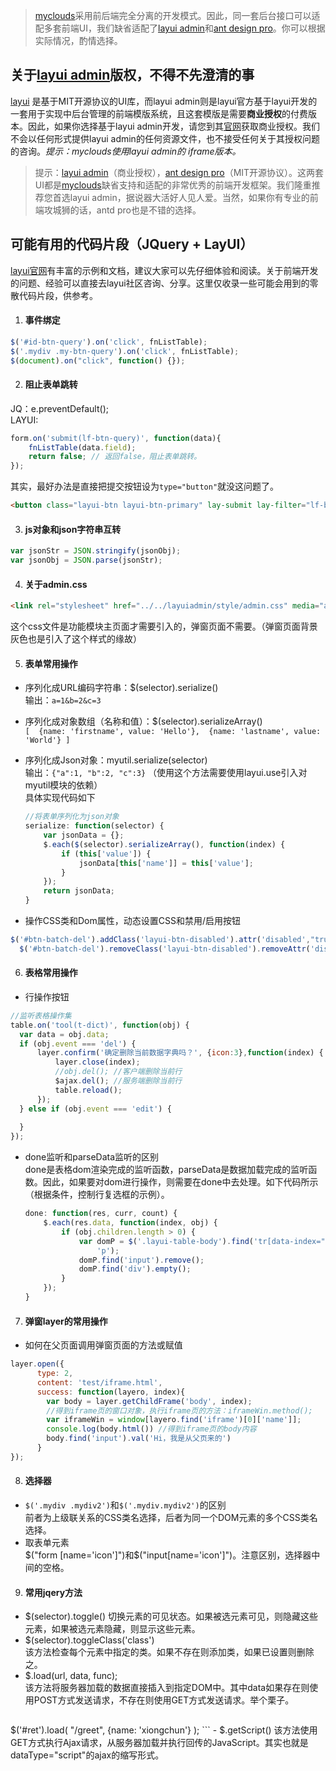 >[myclouds](https://gitee.com/osworks/MyClouds)采用前后端完全分离的开发模式。因此，同一套后台接口可以适配多套前端UI，我们缺省适配了[layui admin](https://www.layui.com/admin/)和[ant design pro](https://pro.ant.design/index-cn)。你可以根据实际情况，酌情选择。

## 关于[layui admin](https://www.layui.com/admin/)版权，不得不先澄清的事
[layui](https://www.layui.com) 是基于MIT开源协议的UI库，而layui admin则是layui官方基于layui开发的一套用于实现中后台管理的前端模版系统，且这套模版是需要**商业授权**的付费版本。因此，如果你选择基于layui admin开发，请您到其[官网](https://www.layui.com/admin/)获取商业授权。我们不会以任何形式提供layui admin的任何资源文件，也不接受任何关于其授权问题的咨询。*提示：myclouds使用layui admin的 iframe版本。*
> 提示：[layui admin](https://www.layui.com/admin/)（商业授权），[ant design pro](https://pro.ant.design/index-cn)（MIT开源协议）。这两套UI都是[myclouds](https://gitee.com/osworks/MyClouds)缺省支持和适配的非常优秀的前端开发框架。我们隆重推荐您首选layui admin，据说器大活好人见人爱。当然，如果你有专业的前端攻城狮的话，antd pro也是不错的选择。

## 可能有用的代码片段（JQuery + LayUI）
[layui官网](https://www.layui.com)有丰富的示例和文档，建议大家可以先仔细体验和阅读。关于前端开发的问题、经验可以直接去layui社区咨询、分享。这里仅收录一些可能会用到的零散代码片段，供参考。

1. #### 事件绑定
``` javascript
$('#id-btn-query').on('click', fnListTable);  
$('.mydiv .my-btn-query').on('click', fnListTable);
$(document).on("click", function() {});
```
2. #### 阻止表单跳转
JQ：e.preventDefault();  
LAYUI:  
``` javascript
form.on('submit(lf-btn-query)', function(data){
	fnListTable(data.field);
	return false; // 返回false，阻止表单跳转。
});
```
其实，最好办法是直接把提交按钮设为`type="button"`就没这问题了。
``` html
<button class="layui-btn layui-btn-primary" lay-submit lay-filter="lf-btn-query" type="button">
```

3. #### js对象和json字符串互转
``` javascript
var jsonStr = JSON.stringify(jsonObj);
var jsonObj = JSON.parse(jsonStr);
```
4. #### 关于admin.css
``` html
<link rel="stylesheet" href="../../layuiadmin/style/admin.css" media="all">
```
这个css文件是功能模块主页面才需要引入的，弹窗页面不需要。（弹窗页面背景灰色也是引入了这个样式的缘故）

5. #### 表单常用操作
  - 序列化成URL编码字符串：$(selector).serialize()  
     输出：`a=1&b=2&c=3`

  - 序列化成对象数组（名称和值）：$(selector).serializeArray()  
		```
		[ 
		  {name: 'firstname', value: 'Hello'}, 
		  {name: 'lastname', value: 'World'}
		]
		```

  - 序列化成Json对象：myutil.serialize(selector)  
    输出：`{"a":1, "b":2, "c":3}`  （使用这个方法需要使用layui.use引入对myutil模块的依赖）  
	具体实现代码如下  
	``` javascript
	//将表单序列化为json对象
	serialize: function(selector) {
		var jsonData = {};
		$.each($(selector).serializeArray(), function(index) {
			if (this['value']) {
				jsonData[this['name']] = this['value'];
			}
		});
		return jsonData;
	}
	```

  - 操作CSS类和Dom属性，动态设置CSS和禁用/启用按钮
   ``` javascript
   $('#btn-batch-del').addClass('layui-btn-disabled').attr('disabled',"true");
	 $('#btn-batch-del').removeClass('layui-btn-disabled').removeAttr('disabled');
   ```
   
6. #### 表格常用操作
  - 行操作按钮
  ``` javascript
  //监听表格操作集
  table.on('tool(t-dict)', function(obj) {
  	var data = obj.data;
  	if (obj.event === 'del') {
  		layer.confirm('确定删除当前数据字典吗？', {icon:3},function(index) {
  			layer.close(index);
			//obj.del(); //客户端删除当前行
			$ajax.del(); //服务端删除当前行
			table.reload();
  		});
  	} else if (obj.event === 'edit') {
		
  	}
  });
  ```

 - done监听和parseData监听的区别  
   done是表格dom渲染完成的监听函数，parseData是数据加载完成的监听函数。因此，如果要对dom进行操作，则需要在done中去处理。如下代码所示（根据条件，控制行复选框的示例）。
	``` javascript
	done: function(res, curr, count) {
		$.each(res.data, function(index, obj) {
			if (obj.children.length > 0) {
				var domP = $('.layui-table-body').find('tr[data-index="' + obj.lay_table_index + '"]').find('td:first').find(
					'p');
				domP.find('input').remove();
				domP.find('div').empty();
			}
		});
	}
	```

7. #### 弹窗layer的常用操作
  - 如何在父页面调用弹窗页面的方法或赋值
``` javascript
layer.open({
	  type: 2,
	  content: 'test/iframe.html',
	  success: function(layero, index){
		var body = layer.getChildFrame('body', index);
		//得到iframe页的窗口对象，执行iframe页的方法：iframeWin.method();
		var iframeWin = window[layero.find('iframe')[0]['name']];
		console.log(body.html()) //得到iframe页的body内容
		body.find('input').val('Hi，我是从父页来的')
	  }
});      
```
8. #### 选择器
  - `$('.mydiv .mydiv2')`和`$('.mydiv.mydiv2')`的区别  
	   前者为上级联关系的CSS类名选择，后者为同一个DOM元素的多个CSS类名选择。
  - 取表单元素  
    $("form [name='icon']")和$("input[name='icon']")。注意区别，选择器中间的空格。

9. #### 常用jqery方法
 - $(selector).toggle()
   切换元素的可见状态。如果被选元素可见，则隐藏这些元素，如果被选元素隐藏，则显示这些元素。
  - $(selector).toggleClass('class')  
    该方法检查每个元素中指定的类。如果不存在则添加类，如果已设置则删除之。
  - $.load(url, data, func);  
    该方法将服务器加载的数据直接插入到指定DOM中。其中data如果存在则使用POST方式发送请求，不存在则使用GET方式发送请求。举个栗子。
	``` javascript
<div id="ret"></div>
	$('#ret').load(
		"/greet",
		{name: 'xiongchun'}
	);
    ```
  - $.getScript()
    该方法使用GET方式执行Ajax请求，从服务器加载并执行回传的JavaScript。其实也就是dataType="script"的ajax的缩写形式。